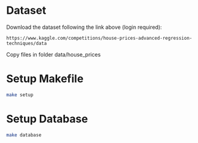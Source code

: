 # Dataset
Download the dataset following the link above (login required):
```
https://www.kaggle.com/competitions/house-prices-advanced-regression-techniques/data
```
Copy files in folder data/house_prices

# Setup Makefile

```bash
make setup
```

# Setup Database

```bash
make database
```